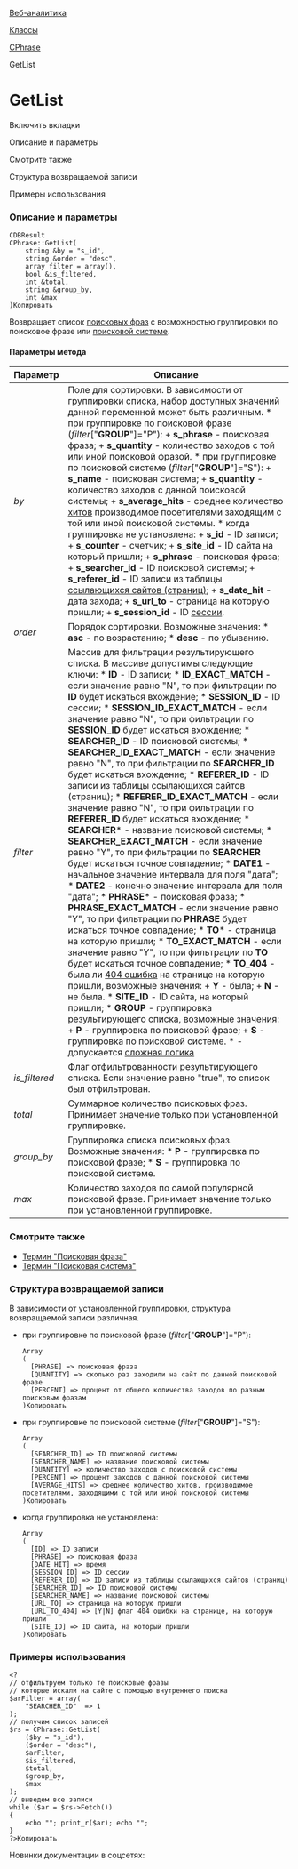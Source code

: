 [Веб-аналитика](/api_help/statistic/index.php)

[Классы](/api_help/statistic/classes/index.php)

[CPhrase](/api_help/statistic/classes/cphrase/index.php)

GetList

GetList
=======

Включить вкладки

Описание и параметры

Смотрите также

Структура возвращаемой записи

Примеры использования

### Описание и параметры

```
CDBResult
CPhrase::GetList(
	string &by = "s_id",
	string &order = "desc",
	array filter = array(),
	bool &is_filtered,
	int &total,
	string &group_by,
	int &max
)Копировать
```

Возвращает список [поисковых фраз](/api_help/statistic/terms.php#phrase) с возможностью группировки по поисковое фразе или [поисковой системе](/api_help/statistic/terms.php#search).

#### Параметры метода

| Параметр | Описание |
| --- | --- |
| *by* | Поле для сортировки. В зависимости от группировки списка, набор доступных значений данной переменной может быть различным.  * при группировке по поисковой фразе (*filter*["**GROUP**"]="P"):   + **s\_phrase** - поисковая фраза;   + **s\_quantity** - количество заходов с той или иной поисковой фразой. * при группировке по поисковой системе (*filter*["**GROUP**"]="S"):   + **s\_name** - поисковая система;   + **s\_quantity** - количество заходов с данной поисковой системы;   + **s\_average\_hits** - среднее количество [хитов](/api_help/statistic/terms.php#hit) производимое посетителями заходящим с той или иной поисковой системы. * когда группировка не установлена:   + **s\_id** - ID записи;   + **s\_counter** - счетчик;   + **s\_site\_id** - ID сайта на который пришли;   + **s\_phrase** - поисковая фраза;   + **s\_searcher\_id** - ID поисковой системы;   + **s\_referer\_id** - ID записи из таблицы [ссылающихся сайтов (страниц)](/api_help/statistic/terms.php#referer);   + **s\_date\_hit** - дата захода;   + **s\_url\_to** - страница на которую пришли;   + **s\_session\_id** - ID [сессии](/api_help/statistic/terms.php#session). |
| *оrder* | Порядок сортировки. Возможные значения:  * **asc** - по возрастанию; * **desc** - по убыванию. |
| *filter* | Массив для фильтрации результирующего списка. В массиве допустимы следующие ключи:  * **ID** - ID записи; * **ID\_EXACT\_MATCH** - если значение равно "N", то при фильтрации по **ID** будет искаться вхождение; * **SESSION\_ID** - ID сессии; * **SESSION\_ID\_EXACT\_MATCH** - если значение равно "N", то при фильтрации по **SESSION\_ID** будет искаться вхождение; * **SEARCHER\_ID** - ID поисковой системы; * **SEARCHER\_ID\_EXACT\_MATCH** - если значение равно "N", то при фильтрации по **SEARCHER\_ID** будет искаться вхождение; * **REFERER\_ID** - ID записи из таблицы ссылающихся сайтов (страниц); * **REFERER\_ID\_EXACT\_MATCH** - если значение равно "N", то при фильтрации по **REFERER\_ID** будет искаться вхождение; * **SEARCHER**\* - название поисковой системы; * **SEARCHER\_EXACT\_MATCH** - если значение равно "Y", то при фильтрации по **SEARCHER** будет искаться точное совпадение; * **DATE1** - начальное значение интервала для поля "дата"; * **DATE2** - конечно значение интервала для поля "дата"; * **PHRASE**\* - поисковая фраза; * **PHRASE\_EXACT\_MATCH** - если значение равно "Y", то при фильтрации по **PHRASE** будет искаться точное совпадение; * **TO**\* - страница на которую пришли; * **TO\_EXACT\_MATCH** - если значение равно "Y", то при фильтрации по **TO** будет искаться точное совпадение; * **TO\_404** - была ли [404 ошибка](/api_help/statistic/terms.php#404) на странице на которую пришли, возможные значения:   + **Y** - была;   + **N** - не была. * **SITE\_ID** - ID сайта, на который пришли; * **GROUP** - группировка результирующего списка, возможные значения:   + **P** - группировка по поисковой фразе;   + **S** - группировка по поисковой системе.  \* - допускается [сложная логика](/api_help/main/general/filter.php) |
| *is\_filtered* | Флаг отфильтрованности результирующего списка. Если значение равно "true", то список был отфильтрован. |
| *total* | Суммарное количество поисковых фраз. Принимает значение только при установленной группировке. |
| *group\_by* | Группировка списка поисковых фраз. Возможные значения:  * **P** - группировка по поисковой фразе; * **S** - группировка по поисковой системе. |
| *max* | Количество заходов по самой популярной поисковой фразе. Принимает значение только при установленной группировке. |

### Смотрите также

* [Термин "Поисковая фраза"](/api_help/statistic/terms.php#phrase)
* [Термин "Поисковая система"](/api_help/statistic/terms.php#search)

### Структура возвращаемой записи

В зависимости от установленной группировки, структура возвращаемой записи различная.

* при группировке по поисковой фразе (*filter*["**GROUP**"]="P"):

  ```
  Array
  (
  	[PHRASE] => поисковая фраза
  	[QUANTITY] => сколько раз заходили на сайт по данной поисковой фразе
  	[PERCENT] => процент от общего количества заходов по разным поисковым фразам
  )Копировать
  ```
* при группировке по поисковой системе (*filter*["**GROUP**"]="S"):

  ```
  Array
  (
  	[SEARCHER_ID] => ID поисковой системы
  	[SEARCHER_NAME] => название поисковой системы
  	[QUANTITY] => количество заходов с поисковой системы
  	[PERCENT] => процент заходов с данной поисковой системы
  	[AVERAGE_HITS] => среднее количество хитов, производимое посетителями, заходящими с той или иной поисковой системы
  )Копировать
  ```
* когда группировка не установлена:

  ```
  Array
  (
  	[ID] => ID записи
  	[PHRASE] => поисковая фраза
  	[DATE_HIT] => время
  	[SESSION_ID] => ID сессии
  	[REFERER_ID] => ID записи из таблицы ссылающихся сайтов (страниц)
  	[SEARCHER_ID] => ID поисковой системы
  	[SEARCHER_NAME] => название поисковой системы
  	[URL_TO] => страница на которую пришли
  	[URL_TO_404] => [Y|N] флаг 404 ошибки на странице, на которую пришли
  	[SITE_ID] => ID сайта, на который пришли
  )Копировать
  ```

### Примеры использования

```
<?
// отфильтруем только те поисковые фразы
// которые искали на сайте с помощью внутреннего поиска
$arFilter = array(
	"SEARCHER_ID"  => 1
);
// получим список записей
$rs = CPhrase::GetList(
	($by = "s_id"), 
	($order = "desc"), 
	$arFilter, 
	$is_filtered,
	$total,
	$group_by,
	$max
);
// выведем все записи
while ($ar = $rs->Fetch())
{
	echo ""; print_r($ar); echo "";    
}
?>Копировать
```

Новинки документации в соцсетях:
